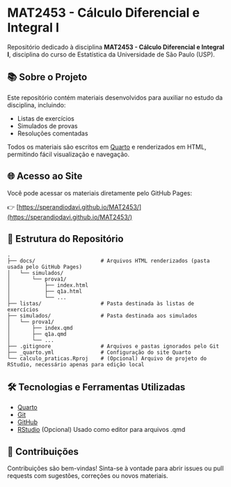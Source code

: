 # MAT2453 - Cálculo Diferencial e Integral I

Repositório dedicado à disciplina **MAT2453 - Cálculo Diferencial e Integral I**, disciplina do curso de Estatística da Universidade de São Paulo (USP).

## 📚 Sobre o Projeto

Este repositório contém materiais desenvolvidos para auxiliar no estudo da disciplina, incluindo:

- Listas de exercícios
- Simulados de provas
- Resoluções comentadas

Todos os materiais são escritos em [Quarto](https://quarto.org/) e renderizados em HTML, permitindo fácil visualização e navegação.

## 🌐 Acesso ao Site

Você pode acessar os materiais diretamente pelo GitHub Pages:

👉 [https://sperandiodavi.github.io/MAT2453/](https://sperandiodavi.github.io/MAT2453/)

## 📂 Estrutura do Repositório

```plaintext
.
├── docs/                     # Arquivos HTML renderizados (pasta usada pelo GitHub Pages)
│   └── simulados/
│       └── prova1/
│           ├── index.html
│           ├── q1a.html
│           └── ...
├── listas/                   # Pasta destinada às listas de exercícios
├── simulados/                # Pasta destinada aos simulados
│   └── prova1/
│       ├── index.qmd
│       ├── q1a.qmd
│       └── ...
├── .gitignore                # Arquivos e pastas ignorados pelo Git
├── _quarto.yml               # Configuração do site Quarto
└── calculo_praticas.Rproj    # (Opcional) Arquivo de projeto do RStudio, necessário apenas para edição local
```

## 🛠️ Tecnologias e Ferramentas Utilizadas

- [Quarto](https://quarto.org/)
- [Git](https://git-scm.com/)
- [GitHub](https://github.com/)
- [RStudio](https://www.rstudio.com/) (Opcional) Usado como editor para arquivos .qmd

## 🤝 Contribuições

Contribuições são bem-vindas! Sinta-se à vontade para abrir issues ou pull requests com sugestões, correções ou novos materiais.
